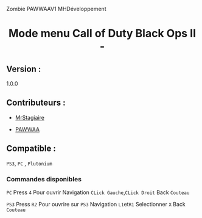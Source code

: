 
Zombie PAWWAAV1 MHDéveloppement
<h1 align="center">Mode menu Call of Duty Black Ops II -</h1>


<h2>
Version :
</h2>

1.0.0

<h2>
Contributeurs :
</h2>

<ul>
  <li>
    <a href="https://github.com/MrStagiaire">MrStagiaire</a>
  </li>
</ul>
<ul>
  <li>
<a href="https://github.com/MrStagiaire">PAWWAA</a>
  </li>
</ul>

<h2>
Compatible :
</h2>

`PS3`, `PC` , `Plutonium`
### Commandes disponibles
`PC`
Press `4` Pour ouvrir
Navigation `CLick Gauche`,`CLick Droit`
Back `Couteau`



`PS3`
Press `R2` Pour ouvrire sur `PS3`
Navigation `L1`et`R1`
Selectionner `X`
Back `Couteau`
